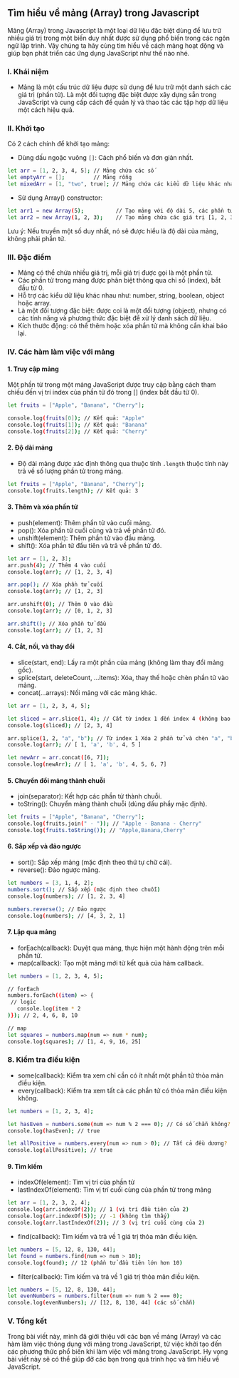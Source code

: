 ## Tìm hiểu về mảng (Array) trong Javascript

Mảng (Array) trong Javascript là một loại dữ liệu đặc biệt dùng để lưu trữ nhiều giá trị trong một biến duy nhất được sử dụng phổ biến trong các ngôn ngữ lập trình. Vậy chúng ta hãy cùng tìm hiểu về cách mảng hoạt động và giúp bạn phát triển các ứng dụng JavaScript như thế nào nhé.

### I. Khái niệm

- Mảng là một cấu trúc dữ liệu được sử dụng để lưu trữ một danh sách các giá trị (phần tử). Là một đối tượng đặc biệt được xây dựng sẵn trong JavaScript và cung cấp cách để quản lý và thao tác các tập hợp dữ liệu một cách hiệu quả.

### II. Khởi tạo

Có 2 cách chính để khởi tạo mảng:

- Dùng dấu ngoặc vuông `[]`: Cách phổ biến và đơn giản nhất.

```bash
let arr = [1, 2, 3, 4, 5]; // Mảng chứa các số
let emptyArr = [];         // Mảng rỗng
let mixedArr = [1, "two", true]; // Mảng chứa các kiểu dữ liệu khác nhau
```

- Sử dụng Array() constructor:

```bash
let arr1 = new Array(5);          // Tạo mảng với độ dài 5, các phần tử ban đầu là undefined
let arr2 = new Array(1, 2, 3);    // Tạo mảng chứa các giá trị [1, 2, 3]
```

Lưu ý: Nếu truyền một số duy nhất, nó sẽ được hiểu là độ dài của mảng, không phải phần tử.

### III. Đặc điểm

- Mảng có thể chứa nhiều giá trị, mỗi giá trị được gọi là một phần tử.
- Các phần tử trong mảng được phân biệt thông qua chỉ số (index), bắt đầu từ 0.
- Hỗ trợ các kiểu dữ liệu khác nhau như: number, string, boolean, object hoặc array.
- Là một đối tượng đặc biệt: được coi là một đối tượng (object), nhưng có các tính năng và phương thức đặc biệt để xử lý danh sách dữ liệu.
- Kích thước động: có thể thêm hoặc xóa phần tử mà không cần khai báo lại.

### IV. Các hàm làm việc với mảng

#### 1. Truy cập mảng

Một phần tử trong một mảng JavaScript được truy cập bằng cách tham chiếu đến vị trí index của phần tử đó trong [] (index bắt đầu từ 0).

```bash
let fruits = ["Apple", "Banana", "Cherry"];

console.log(fruits[0]); // Kết quả: "Apple"
console.log(fruits[1]); // Kết quả: "Banana"
console.log(fruits[2]); // Kết quả: "Cherry"

```

#### 2. Độ dài mảng

- Độ dài mảng được xác định thông qua thuộc tính `.length` thuộc tính này trả về số lượng phần tử trong mảng.

```bash
let fruits = ["Apple", "Banana", "Cherry"];
console.log(fruits.length); // Kết quả: 3
```

#### 3. Thêm và xóa phần tử

- push(element): Thêm phần tử vào cuối mảng.
- pop(): Xóa phần tử cuối cùng và trả về phần tử đó.
- unshift(element): Thêm phần tử vào đầu mảng.
- shift(): Xóa phần tử đầu tiên và trả về phần tử đó.

```bash
let arr = [1, 2, 3];
arr.push(4); // Thêm 4 vào cuối
console.log(arr); // [1, 2, 3, 4]

arr.pop(); // Xóa phần tử cuối
console.log(arr); // [1, 2, 3]

arr.unshift(0); // Thêm 0 vào đầu
console.log(arr); // [0, 1, 2, 3]

arr.shift(); // Xóa phần tử đầu
console.log(arr); // [1, 2, 3]
```

#### 4. Cắt, nối, và thay đổi

- slice(start, end): Lấy ra một phần của mảng (không làm thay đổi mảng gốc).
- splice(start, deleteCount, ...items): Xóa, thay thế hoặc chèn phần tử vào mảng.
- concat(...arrays): Nối mảng với các mảng khác.

```bash
let arr = [1, 2, 3, 4, 5];

let sliced = arr.slice(1, 4); // Cắt từ index 1 đến index 4 (không bao gồm index 4)
console.log(sliced); // [2, 3, 4]

arr.splice(1, 2, "a", "b"); // Từ index 1 Xóa 2 phần tử và chèn "a", "b" vào
console.log(arr); // [ 1, 'a', 'b', 4, 5 ]

let newArr = arr.concat([6, 7]);
console.log(newArr); // [ 1, 'a', 'b', 4, 5, 6, 7]
```

#### 5. Chuyển đổi mảng thành chuỗi

- join(separator): Kết hợp các phần tử thành chuỗi.
- toString(): Chuyển mảng thành chuỗi (dùng dấu phẩy mặc định).

```bash
let fruits = ["Apple", "Banana", "Cherry"];
console.log(fruits.join(" - ")); // "Apple - Banana - Cherry"
console.log(fruits.toString()); // "Apple,Banana,Cherry"
```

#### 6. Sắp xếp và đảo ngược

- sort(): Sắp xếp mảng (mặc định theo thứ tự chữ cái).
- reverse(): Đảo ngược mảng.

```bash
let numbers = [3, 1, 4, 2];
numbers.sort(); // Sắp xếp (mặc định theo chuỗi)
console.log(numbers); // [1, 2, 3, 4]

numbers.reverse(); // Đảo ngược
console.log(numbers); // [4, 3, 2, 1]
```

#### 7. Lặp qua mảng

- forEach(callback): Duyệt qua mảng, thực hiện một hành động trên mỗi phần tử.
- map(callback): Tạo một mảng mới từ kết quả của hàm callback.

```bash
let numbers = [1, 2, 3, 4, 5];

// forEach
numbers.forEach((item) => {
 // logic
   console.log(item * 2
)}); // 2, 4, 6, 8, 10

// map
let squares = numbers.map(num => num * num);
console.log(squares); // [1, 4, 9, 16, 25]
```

### 8. Kiểm tra điều kiện

- some(callback): Kiểm tra xem chỉ cần có ít nhất một phần tử thỏa mãn điều kiện.
- every(callback): Kiểm tra xem tất cả các phần tử có thỏa mãn điều kiện không.

```bash
let numbers = [1, 2, 3, 4];

let hasEven = numbers.some(num => num % 2 === 0); // Có số chẵn không?
console.log(hasEven); // true

let allPositive = numbers.every(num => num > 0); // Tất cả đều dương?
console.log(allPositive); // true
```

#### 9. Tìm kiếm

- indexOf(element): Tìm vị trí của phần tử
- lastIndexOf(element): Tìm vị trí cuối cùng của phần tử trong mảng

```bash
let arr = [1, 2, 3, 2, 4];
console.log(arr.indexOf(2)); // 1 (vị trí đầu tiên của 2)
console.log(arr.indexOf(5)); // -1 (không tìm thấy)
console.log(arr.lastIndexOf(2)); // 3 (vị trí cuối cùng của 2)
```

- find(callback): Tìm kiếm và trả về 1 giá trị thỏa mãn điều kiện.

```bash
let numbers = [5, 12, 8, 130, 44];
let found = numbers.find(num => num > 10);
console.log(found); // 12 (phần tử đầu tiên lớn hơn 10)
```

- filter(callback): Tìm kiếm và trả về 1 giá trị thỏa mãn điều kiện.

```bash
let numbers = [5, 12, 8, 130, 44];
let evenNumbers = numbers.filter(num => num % 2 === 0);
console.log(evenNumbers); // [12, 8, 130, 44] (các số chẵn)
```

### V. Tổng kết

Trong bài viết này, mình đã giới thiệu với các bạn về mảng (Array) và các hàm làm việc thông dụng với mảng trong JavaScript, từ việc khởi tạo đến các phương thức phổ biến khi làm việc với mảng trong JavaScript.
Hy vọng bài viết này sẽ có thể giúp đỡ các bạn trong quá trình học và tìm hiểu về JavaScript.
